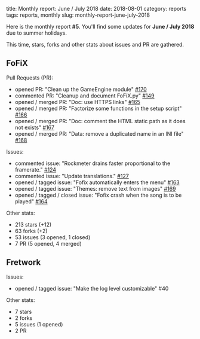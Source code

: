 title: Monthly report: June / July 2018
date: 2018-08-01
category: reports
tags: reports, monthly
slug: monthly-report-june-july-2018

Here is the monthly report **#5**. You'll find some updates for **June / July 2018** due to summer holidays.

This time, stars, forks and other stats about issues and PR are gathered.


## FoFiX

Pull Requests (PR):

- opened PR: "Clean up the GameEngine module" [#170](https://github.com/fofix/fofix/pull/170)
- commented PR: "Cleanup and document FoFiX.py" [#149](https://github.com/fofix/fofix/pull/149)
- opened / merged PR: "Doc: use HTTPS links" [#165](https://github.com/fofix/fofix/pull/165)
- opened / merged PR: "Factorize some functions in the setup script" [#166](https://github.com/fofix/fofix/pull/166)
- opened / merged PR: "Doc: comment the HTML static path as it does not exists" [#167](https://github.com/fofix/fofix/pull/167)
- opened / merged PR: "Data: remove a duplicated name in an INI file" [#168](https://github.com/fofix/fofix/pull/168)

Issues:

- commented issue: "Rockmeter drains faster proportional to the framerate." [#124](https://github.com/fofix/fofix/issues/124)
- commented issue: "Update translations." [#127](https://github.com/fofix/fofix/issues/127)
- opened / tagged issue: "Fofix automatically enters the menu" [#163](https://github.com/fofix/fofix/issues/163)
- opened / tagged issue: "Themes: remove text from images" [#169](https://github.com/fofix/fofix/issues/169)
- opened / tagged / closed issue: "Fofix crash when the song is to be played" [#164](https://github.com/fofix/fofix/issues/164)

Other stats:

- 213 stars (+12)
- 63 forks (+2)
- 53 issues (3 opened, 1 closed)
- 7 PR (5 opened, 4 merged)


## Fretwork

Issues:

- opened / tagged issue: "Make the log level customizable" #40

Other stats:

- 7 stars
- 2 forks
- 5 issues (1 opened)
- 2 PR
